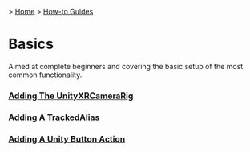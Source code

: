 &gt; [Home](../../../README.md) &gt; [How-to Guides](../README.md)

# Basics

Aimed at complete beginners and covering the basic setup of the most common functionality.

### [Adding The UnityXRCameraRig](AddingTheUnityXRCameraRig/README.md)
### [Adding A TrackedAlias](AddingATrackedAlias/README.md)
### [Adding A Unity Button Action](AddingAUnityButtonAction/README.md)